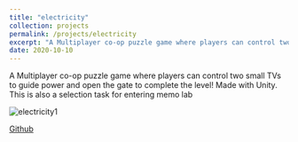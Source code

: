 ```yaml
---
title: "electricity"
collection: projects
permalink: /projects/electricity
excerpt: "A Multiplayer co-op puzzle game where players can control two small TVs to guide power and open the gate to complete the level! Made with Unity. This is also a selection task for entering memo lab <br/><img src='/images/Electricity1.png'>"
date: 2020-10-10
---
```


A Multiplayer co-op puzzle game where players can control two small TVs to guide power and open the gate to complete the level! Made with Unity. This is also a selection task for entering memo lab


![electricity1](http://jinjinhe2001.github.io/images/Electricity1.png)

[Github](https://github.com/jinjinhe2001/memo-Unitytest)
